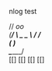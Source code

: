 nlog test

   //
 _oo\
(__/ \  _  _
   \  \/ \/ \
   (         )\
    \_______/  \
     [[] [[]
     [[] [[]